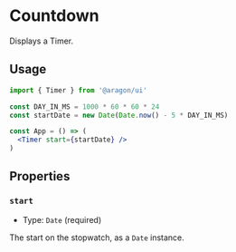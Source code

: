 # Countdown

Displays a Timer.

## Usage

```jsx
import { Timer } from '@aragon/ui'

const DAY_IN_MS = 1000 * 60 * 60 * 24
const startDate = new Date(Date.now() - 5 * DAY_IN_MS)

const App = () => (
  <Timer start={startDate} />
)
```

## Properties

### `start`

- Type: `Date` (required)

The start on the stopwatch, as a `Date` instance.
